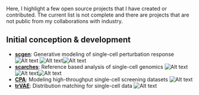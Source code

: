Here, I highlight a few open source projects that I have created or contributed. The current list is not complete and 
there are projects that are not public from my collaborations with industry.


## Initial conception & development

*  **[scgen](https://github.com/theislab/scgen)**: Generative modeling of single-cell perturbation response  ![Alt text](https://img.shields.io/github/stars/theislab/scgen?logo=GitHub&color=yellow "Title") ![Alt text](https://pepy.tech/badge/scgen "Title")![Alt text](https://img.shields.io/pypi/dm/scgen?logo=PyPI&color=blue "Title")
*  **[scarches](https://github.com/theislab/scarches)**: Reference based analysis of single-cell genomics  ![Alt text](https://img.shields.io/github/stars/theislab/scarches?logo=GitHub&color=yellow "Title") ![Alt text](https://pepy.tech/badge/scarches "Title")![Alt text](https://img.shields.io/pypi/dm/scarches?logo=PyPI&color=blue "Title")
*  **[CPA](https://github.com/facebookresearch/CPA)**: Modeling high-throughput single-cell screening datasets  ![Alt text](https://img.shields.io/github/stars/facebookresearch/CPA?logo=GitHub&color=yellow "Title")
*  **[trVAE](https://github.com/facebookresearch/trvae)**: Distribution matching for single-cell data   ![Alt text](https://img.shields.io/github/stars/theislab/trvae?logo=GitHub&color=yellow "Title") 

 

